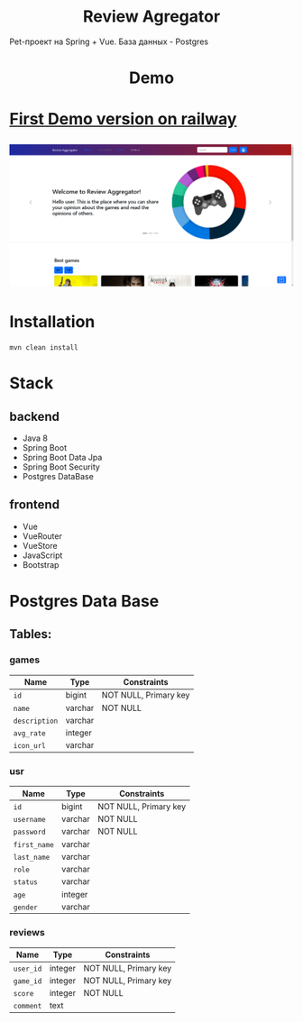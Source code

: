 <h1 align="center"> Review Agregator </h1>

<p>Pet-проект на Spring + Vue. База данных - Postgres</p>

<h1 align="center">Demo<h1>
  
<a href="https://review-agregator-production.up.railway.app" target="_blank">First Demo version on railway</a>
  
<img src="https://github.com/Saver-Igt/reviewAggregator/blob/main/demo.png">

# Installation
  
`mvn clean install`
  
# Stack
  
## backend
  
 <ul>
    <li>Java 8</li>
    <li>Spring Boot</li>
    <li>Spring Boot Data Jpa</li>
    <li>Spring Boot Security</li>
    <li>Postgres DataBase</li>
</ul>
 
## frontend
   <ul>
    <li>Vue</li>
    <li>VueRouter</li>
    <li>VueStore</li>
    <li>JavaScript</li>
    <li>Bootstrap</li>
</ul>
  
# Postgres Data Base
  
## Tables:
  
### games
  
| Name         | Type   | Constraints                        |
| ----------   | ------ | ---------------------------------- |
| `id`         | bigint | NOT NULL, Primary key              |
| `name`       | varchar| NOT NULL                           |
| `description`| varchar|                                    |
| `avg_rate`   | integer|                                    |
| `icon_url`   | varchar|                                    |
  
### usr
  
| Name         | Type   | Constraints                        |
| ----------   | ------ | ---------------------------------- |
| `id`         | bigint | NOT NULL, Primary key              |
| `username`   | varchar| NOT NULL                           |
| `password`   | varchar| NOT NULL                           |
| `first_name` | varchar|                                    |
| `last_name`  | varchar|                                    |
| `role`       | varchar|                                    |
| `status`     | varchar|                                    |
| `age`        | integer|                                    |
| `gender`     | varchar|                                    |
  
### reviews
  
| Name         | Type    | Constraints                        |
| ----------   | ------  | ---------------------------------- |
| `user_id`    | integer | NOT NULL, Primary key              |
| `game_id`    | integer | NOT NULL, Primary key              |
| `score`      | integer | NOT NULL                           |
| `comment`    | text    |                                    |
